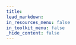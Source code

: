 ```yaml
---
title:
lead_markdown: 
in_resources_menu: false
in_toolkit_menu: false
_hide_content: false
---
```

